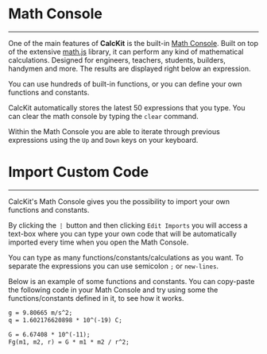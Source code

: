 # Math Console

---

One of the main features of **CalcKit** is the built-in [Math Console](https://app.calckit.io/console). Built on top of the extensive [math.js](http://mathjs.org/) library, it can perform any kind of mathematical calculations. Designed for engineers, teachers, students, builders, handymen and more. The results are displayed right below an expression.

You can use hundreds of built-in functions, or you can define your own functions and constants.

CalcKit automatically stores the latest 50 expressions that you type. You can clear the math console by typing the `clear` command.

Within the Math Console you are able to iterate through previous expressions using the `Up` and `Down` keys on your keyboard.

# Import Custom Code

---

CalcKit's Math Console gives you the possibility to import your own functions and constants.

By clicking the **`⋮`** button and then clicking `Edit Imports` you will access a text-box where you can type your own code that will be automatically imported every time when you open the Math Console.

You can type as many functions/constants/calculations as you want. To separate the expressions you can use semicolon `;` or `new-lines`.

Below is an example of some functions and constants. You can copy-paste the following code in your Math Console and try using some the functions/constants defined in it, to see how it works.

``` Markdown
g = 9.80665 m/s^2;
q = 1.602176620898 * 10^(-19) C;

G = 6.67408 * 10^(-11);
Fg(m1, m2, r) = G * m1 * m2 / r^2;
```
